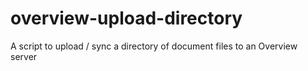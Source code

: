 # overview-upload-directory
A script to upload / sync a directory of document files to an Overview server
